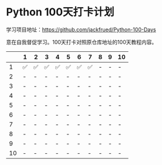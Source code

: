# Python 100天打卡计划

学习项目地址：https://github.com/jackfrued/Python-100-Days

意在自我督促学习。100天打卡对照原仓库地址的100天教程内容。

| | 1 | 2 | 3 | 4 | 5 | 6 | 7 | 8 | 9 | 10 |
| --- | --- | --- | --- | --- | --- | --- | --- | --- | --- | --- |
| 1 | ✅ | ✅ | ✅ | ✅ | ✅ | ✅ | ✅ | - | - | - |
| 2 | - | - | - | - | - | - | - | - | - | - |
| 3 | - | - | - | - | - | - | - | - | - | - |
| 4 | - | - | - | - | - | - | - | - | - | - |
| 5 | - | - | - | - | - | - | - | - | - | - |
| 6 | - | - | - | - | - | - | - | - | - | - |
| 7 | - | - | - | - | - | - | - | - | - | - |
| 8 | - | - | - | - | - | - | - | - | - | - |
| 9 | - | - | - | - | - | - | - | - | - | - |
| 10 | - | - | - | - | - | - | - | - | - | - |
